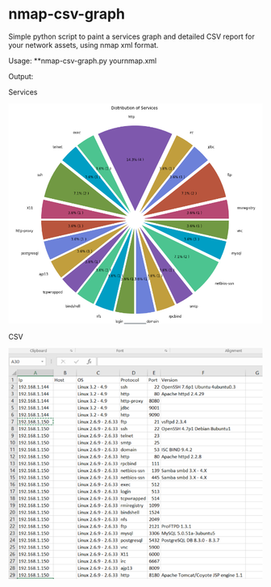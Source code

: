 # nmap-csv-graph
Simple python script to paint a services graph and detailed CSV report for your network assets, using nmap xml format.

Usage: **nmap-csv-graph.py yournmap.xml

Output:

Services

![Services](/services.png)

CSV

![CSV](/csv.png)


